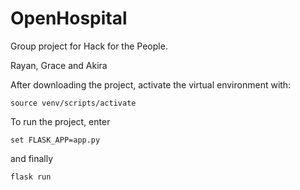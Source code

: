 # OpenHospital
Group project for Hack for the People.

Rayan, Grace and Akira

After downloading the project, activate the virtual environment with:

```source venv/scripts/activate```

To run the project, enter

```set FLASK_APP=app.py```

and finally

```flask run```
